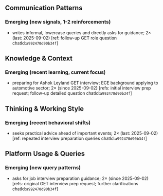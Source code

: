 ## Communication Patterns
### Emerging (new signals, 1-2 reinforcements)
- writes informal, lowercase queries and directly asks for guidance; 2× (last: 2025-09-02) [ref: follow-up GET role question chatId:`a992470d90b34f`]

## Knowledge & Context
### Emerging (recent learning, current focus)
- preparing for Ashok Leyland GET interview; ECE background applying to automotive sector; 2× (since 2025-09-02) [refs: initial interview prep request; follow-up detailed question chatId:`a992470d90b34f`]

## Thinking & Working Style
### Emerging (recent behavioral shifts)
- seeks practical advice ahead of important events; 2× (last: 2025-09-02) [ref: repeated interview preparation queries chatId:`a992470d90b34f`]

## Platform Usage & Queries
### Emerging (new query patterns)
- asks for job interview preparation guidance; 2× (since 2025-09-02) [refs: original GET interview prep request; further clarifications chatId:`a992470d90b34f`]